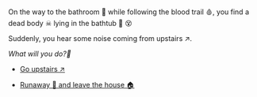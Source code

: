On the way to the bathroom 🛁 while following the blood trail 🩸, you find a dead body ☠ lying in the bathtub 🛁 😵

Suddenly, you hear some noise coming from upstairs ↗️.

*What will you do?🤔*

-   [Go upstairs ↗️](../6/1.md)

-   [Runaway 🏃 and leave the house 🏠](../6/4.md)






